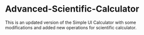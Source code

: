 # Advanced-Scientific-Calculator
This is an updated version of the Simple UI Calculator with some modifications and added new operations for scientific calculator. 
